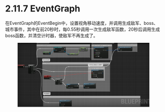 # 2.11.7 EventGraph

在EventGraph的EventBegin中，设置视角移动速度，并调用生成敌军、boss、城市事件，其中在前20秒时，每0.55秒调用一次生成敌军函数，20秒后调用生成boss函数，并清空计时器，使敌军不再生成了。

<figure><img src="../../.gitbook/assets/image (322).png" alt=""><figcaption></figcaption></figure>
